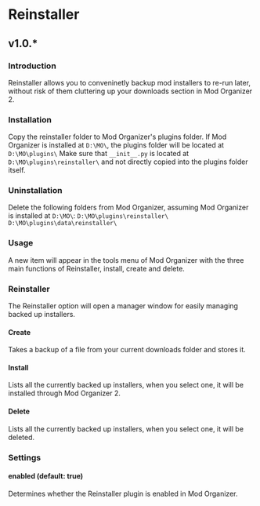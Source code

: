 # Reinstaller
## v1.0.*

### Introduction
Reinstaller allows you to conveninetly backup mod installers to re-run later, without risk of them cluttering up your downloads section in Mod Organizer 2.

### Installation
Copy the reinstaller folder to Mod Organizer's plugins folder. If Mod Organizer is installed at `D:\MO\`, the plugins folder will be located at `D:\MO\plugins\`
Make sure that `__init__.py` is located at `D:\MO\plugins\reinstaller\` and not directly copied into the plugins folder itself.

### Uninstallation
Delete the following folders from Mod Organizer, assuming Mod Organizer is installed at `D:\MO\`:
`D:\MO\plugins\reinstaller\`
`D:\MO\plugins\data\reinstaller\`

### Usage
A new item will appear in the tools menu of Mod Organizer with the three main functions of Reinstaller, install, create and delete.

### Reinstaller
The Reinstaller option will open a manager window for easily managing backed up installers.

#### Create
Takes a backup of a file from your current downloads folder and stores it.

#### Install
Lists all the currently backed up installers, when you select one, it will be installed through Mod Organizer 2.

#### Delete
Lists all the currently backed up installers, when you select one, it will be deleted.

### Settings

#### enabled (default: true)
Determines whether the Reinstaller plugin is enabled in Mod Organizer.
